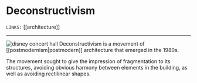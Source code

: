 # Deconstructivism
`LINKS:` [[architecture]]
 

---
![disney concert hall](https://upload.wikimedia.org/wikipedia/commons/thumb/c/cf/Image-Disney_Concert_Hall_by_Carol_Highsmith_edit-2.jpg/220px-Image-Disney_Concert_Hall_by_Carol_Highsmith_edit-2.jpg)
Deconstructivism is a movement of [[postmodernism|postmodern]] architecture that emerged in the 1980s. 

The movement sought to give the impression of fragmentation to its structures, avoiding obvious harmony between elements in the building, as well as avoiding rectilinear shapes. 